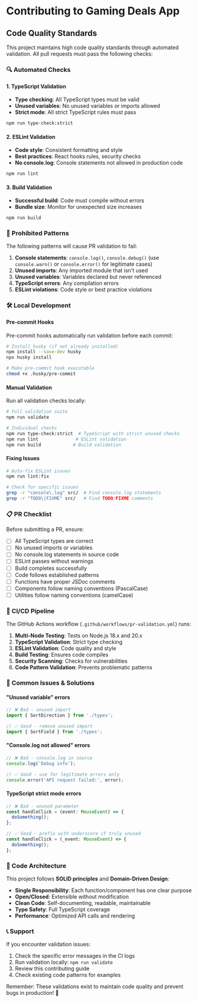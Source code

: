 # Contributing to Gaming Deals App

## Code Quality Standards

This project maintains high code quality standards through automated validation. All pull requests must pass the following checks:

### 🔍 Automated Checks

#### 1. TypeScript Validation

- **Type checking**: All TypeScript types must be valid
- **Unused variables**: No unused variables or imports allowed
- **Strict mode**: All strict TypeScript rules must pass

```bash
npm run type-check:strict
```

#### 2. ESLint Validation

- **Code style**: Consistent formatting and style
- **Best practices**: React hooks rules, security checks
- **No console.log**: Console statements not allowed in production code

```bash
npm run lint
```

#### 3. Build Validation

- **Successful build**: Code must compile without errors
- **Bundle size**: Monitor for unexpected size increases

```bash
npm run build
```

### 🚫 Prohibited Patterns

The following patterns will cause PR validation to fail:

1. **Console statements**: `console.log()`, `console.debug()` (use `console.warn()` or `console.error()` for legitimate cases)
2. **Unused imports**: Any imported module that isn't used
3. **Unused variables**: Variables declared but never referenced
4. **TypeScript errors**: Any compilation errors
5. **ESLint violations**: Code style or best practice violations

### 🛠️ Local Development

#### Pre-commit Hooks

Pre-commit hooks automatically run validation before each commit:

```bash
# Install husky (if not already installed)
npm install --save-dev husky
npx husky install

# Make pre-commit hook executable
chmod +x .husky/pre-commit
```

#### Manual Validation

Run all validation checks locally:

```bash
# Full validation suite
npm run validate

# Individual checks
npm run type-check:strict  # TypeScript with strict unused checks
npm run lint              # ESLint validation
npm run build            # Build validation
```

#### Fixing Issues

```bash
# Auto-fix ESLint issues
npm run lint:fix

# Check for specific issues
grep -r "console\.log" src/  # Find console.log statements
grep -r "TODO\|FIXME" src/   # Find TODO/FIXME comments
```

### 📋 PR Checklist

Before submitting a PR, ensure:

- [ ] All TypeScript types are correct
- [ ] No unused imports or variables
- [ ] No console.log statements in source code
- [ ] ESLint passes without warnings
- [ ] Build completes successfully
- [ ] Code follows established patterns
- [ ] Functions have proper JSDoc comments
- [ ] Components follow naming conventions (PascalCase)
- [ ] Utilities follow naming conventions (camelCase)

### 🔄 CI/CD Pipeline

The GitHub Actions workflow (`.github/workflows/pr-validation.yml`) runs:

1. **Multi-Node Testing**: Tests on Node.js 18.x and 20.x
2. **TypeScript Validation**: Strict type checking
3. **ESLint Validation**: Code quality and style
4. **Build Testing**: Ensures code compiles
5. **Security Scanning**: Checks for vulnerabilities
6. **Code Pattern Validation**: Prevents problematic patterns

### 🐛 Common Issues & Solutions

#### "Unused variable" errors

```typescript
// ❌ Bad - unused import
import { SortDirection } from './types';

// ✅ Good - remove unused import
import { SortField } from './types';
```

#### "Console.log not allowed" errors

```typescript
// ❌ Bad - console.log in source
console.log('Debug info');

// ✅ Good - use for legitimate errors only
console.error('API request failed:', error);
```

#### TypeScript strict mode errors

```typescript
// ❌ Bad - unused parameter
const handleClick = (event: MouseEvent) => {
  doSomething();
};

// ✅ Good - prefix with underscore if truly unused
const handleClick = (_event: MouseEvent) => {
  doSomething();
};
```

### 🎯 Code Architecture

This project follows **SOLID principles** and **Domain-Driven Design**:

- **Single Responsibility**: Each function/component has one clear purpose
- **Open/Closed**: Extensible without modification
- **Clean Code**: Self-documenting, readable, maintainable
- **Type Safety**: Full TypeScript coverage
- **Performance**: Optimized API calls and rendering

### 📞 Support

If you encounter validation issues:

1. Check the specific error messages in the CI logs
2. Run validation locally: `npm run validate`
3. Review this contributing guide
4. Check existing code patterns for examples

Remember: These validations exist to maintain code quality and prevent bugs in production! 🚀
